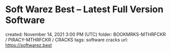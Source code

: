 # Soft Warez Best – Latest Full Version Software

created: November 14, 2021 3:00 PM (UTC)
folder: BOOKMRKS-MTHRFCKR / PIRACY-MTHRFCKR / CRACKS
tags: software cracks
url: https://softwarez.best